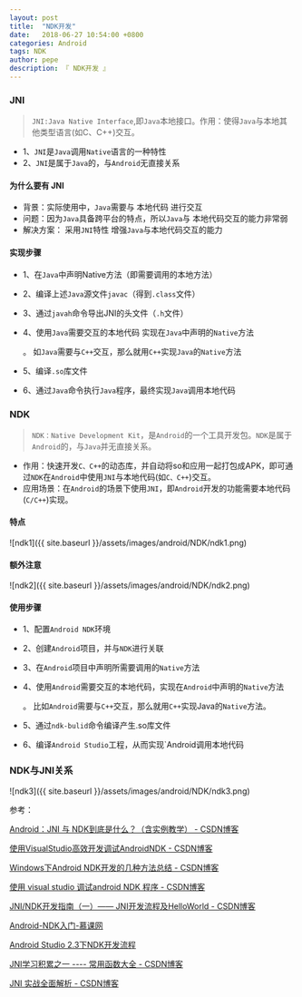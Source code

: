 ```yaml
---
layout: post
title:  "NDK开发"
date:   2018-06-27 10:54:00 +0800
categories: Android
tags: NDK
author: pepe
description: 『 NDK开发 』
---
```

### **JNI**

> `JNI:Java Native Interface`,即`Java`本地接口。作用：使得`Java`与本地其他类型语言(如C、C++)交互。

* 1、`JNI`是`Java`调用`Native`语言的一种特性
* 2、`JNI`是属于`Java`的，与`Android`无直接关系

#### 为什么要有 JNI

* 背景：实际使用中，`Java`需要与 本地代码 进行交互
* 问题：因为`Java`具备跨平台的特点，所以`Java`与 本地代码交互的能力非常弱
* 解决方案： 采用`JNI`特性 增强`Java`与本地代码交互的能力

#### 实现步骤

* 1、在`Java`中声明Native方法（即需要调用的本地方法）
* 2、编译上述`Java`源文件`javac`（得到`.class`文件）
* 3、通过`javah`命令导出JNI的头文件（`.h`文件）
* 4、使用`Java`需要交互的本地代码 实现在`Java`中声明的`Native`方法 

    。 如`Java`需要与`C++`交互，那么就用`C++`实现`Java`的`Native`方法

* 5、编译`.so`库文件
* 6、通过`Java`命令执行`Java`程序，最终实现`Java`调用本地代码

### **NDK**

> `NDK：Native Development Kit`，是`Android`的一个工具开发包。`NDK`是属于`Android`的，与`Java`并无直接关系。

* 作用：快速开发`C、C++`的动态库，并自动将so和应用一起打包成APK，即可通过`NDK`在`Android`中使用`JNI`与本地代码(如`C、C++`)交互。
* 应用场景：在`Android`的场景下使用`JNI`，即`Android`开发的功能需要本地代码(`C/C++`)实现。

#### 特点
![ndk1]({{ site.baseurl }}/assets/images/android/NDK/ndk1.png)
#### 额外注意
![ndk2]({{ site.baseurl }}/assets/images/android/NDK/ndk2.png)
#### 使用步骤

* 1、配置`Android NDK`环境
* 2、创建`Android`项目，并与`NDK`进行关联
* 3、在`Android`项目中声明所需要调用的`Native`方法
* 4、使用`Android`需要交互的本地代码，实现在`Android`中声明的`Native`方法

    。 比如`Android`需要与`C++`交互，那么就用`C++`实现Java的`Native`方法。
    
* 5、通过`ndk-bulid`命令编译产生.so库文件
* 6、编译`Android Studio`工程，从而实现`Android调用本地代码

### NDK与JNI关系
![ndk3]({{ site.baseurl }}/assets/images/android/NDK/ndk3.png)

参考：

[Android：JNI 与 NDK到底是什么？（含实例教学） - CSDN博客](https://blog.csdn.net/carson_ho/article/details/73250163)

[使用VisualStudio高效开发调试AndroidNDK - CSDN博客](https://blog.csdn.net/asmcvc/article/details/78646826)

[Windows下Android NDK开发的几种方法总结 - CSDN博客](https://blog.csdn.net/asmcvc/article/details/24457557)

[使用 visual studio 调试android NDK 程序 - CSDN博客](https://blog.csdn.net/u012813451/article/details/61916333)

[JNI/NDK开发指南（一）—— JNI开发流程及HelloWorld - CSDN博客](https://blog.csdn.net/xyang81/article/details/41777471)

[Android-NDK入门-慕课网](https://www.imooc.com/learn/411)

[Android Studio 2.3下NDK开发流程](https://mp.weixin.qq.com/s/5DHJa5E-lZzy21-9edxoIg)

[JNI学习积累之一 ---- 常用函数大全 - CSDN博客](https://blog.csdn.net/qinjuning/article/details/7595104)

[JNI 实战全面解析 - CSDN博客](https://blog.csdn.net/banketree/article/details/40535325)